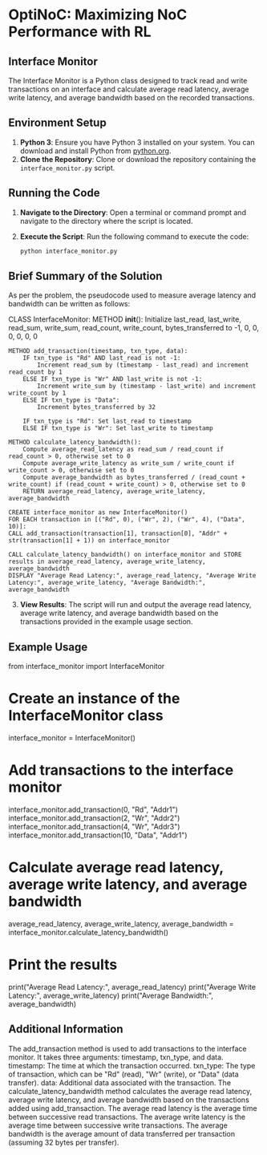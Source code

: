 # OptiNoC: Maximizing NoC Performance with RL
## Interface Monitor

The Interface Monitor is a Python class designed to track read and write transactions on an interface and calculate average read latency, average write latency, and average bandwidth based on the recorded transactions.

## Environment Setup

1. **Python 3**: Ensure you have Python 3 installed on your system. You can download and install Python from [python.org](https://www.python.org/downloads/).
2. **Clone the Repository**: Clone or download the repository containing the `interface_monitor.py` script.

## Running the Code
1. **Navigate to the Directory**: Open a terminal or command prompt and navigate to the directory where the script is located.

2. **Execute the Script**: Run the following command to execute the code:

    ```bash
    python interface_monitor.py
    ```
## Brief Summary of the Solution
As per the problem, the pseudocode used to measure average latency and bandwidth can be written as follows:

CLASS InterfaceMonitor:
    METHOD __init__():
        Initialize last_read, last_write, read_sum, write_sum, read_count, write_count, bytes_transferred to -1, 0, 0, 0, 0, 0, 0

    METHOD add_transaction(timestamp, txn_type, data):
        IF txn_type is "Rd" AND last_read is not -1:
            Increment read_sum by (timestamp - last_read) and increment read_count by 1
        ELSE IF txn_type is "Wr" AND last_write is not -1:
            Increment write_sum by (timestamp - last_write) and increment write_count by 1
        ELSE IF txn_type is "Data":
            Increment bytes_transferred by 32

        IF txn_type is "Rd": Set last_read to timestamp
        ELSE IF txn_type is "Wr": Set last_write to timestamp

    METHOD calculate_latency_bandwidth():
        Compute average_read_latency as read_sum / read_count if read_count > 0, otherwise set to 0
        Compute average_write_latency as write_sum / write_count if write_count > 0, otherwise set to 0
        Compute average_bandwidth as bytes_transferred / (read_count + write_count) if (read_count + write_count) > 0, otherwise set to 0
        RETURN average_read_latency, average_write_latency, average_bandwidth

    CREATE interface_monitor as new InterfaceMonitor()
    FOR EACH transaction in [("Rd", 0), ("Wr", 2), ("Wr", 4), ("Data", 10)]:
    CALL add_transaction(transaction[1], transaction[0], "Addr" + str(transaction[1] + 1)) on interface_monitor

    CALL calculate_latency_bandwidth() on interface_monitor and STORE results in average_read_latency, average_write_latency, average_bandwidth
    DISPLAY "Average Read Latency:", average_read_latency, "Average Write Latency:", average_write_latency, "Average Bandwidth:", average_bandwidth

3. **View Results**: The script will run and output the average read latency, average write latency, and average bandwidth based on the transactions provided in the example usage section.

## Example Usage

from interface_monitor import InterfaceMonitor

# Create an instance of the InterfaceMonitor class
interface_monitor = InterfaceMonitor()

# Add transactions to the interface monitor
interface_monitor.add_transaction(0, "Rd", "Addr1")
interface_monitor.add_transaction(2, "Wr", "Addr2")
interface_monitor.add_transaction(4, "Wr", "Addr3")
interface_monitor.add_transaction(10, "Data", "Addr1")

# Calculate average read latency, average write latency, and average bandwidth
average_read_latency, average_write_latency, average_bandwidth = interface_monitor.calculate_latency_bandwidth()

# Print the results
print("Average Read Latency:", average_read_latency)
print("Average Write Latency:", average_write_latency)
print("Average Bandwidth:", average_bandwidth)

## Additional Information
The add_transaction method is used to add transactions to the interface monitor. It takes three arguments: timestamp, txn_type, and data.
timestamp: The time at which the transaction occurred.
txn_type: The type of transaction, which can be "Rd" (read), "Wr" (write), or "Data" (data transfer).
data: Additional data associated with the transaction.
The calculate_latency_bandwidth method calculates the average read latency, average write latency, and average bandwidth based on the transactions added using add_transaction.
The average read latency is the average time between successive read transactions.
The average write latency is the average time between successive write transactions.
The average bandwidth is the average amount of data transferred per transaction (assuming 32 bytes per transfer).
